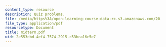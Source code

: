 ```yaml
---
content_type: resource
description: Quiz problems.
file: /media/https%3A/open-learning-course-data-rc.s3.amazonaws.com/20-410j-molecular-cellular-and-tissue-biomechanics-be-410j-spring-2003/2e553ebd4ef475742915c53bca16c5e7_midterm.pdf
file_type: application/pdf
resourcetype: Document
title: midterm.pdf
uid: 2e553ebd-4ef4-7574-2915-c53bca16c5e7
---
```

